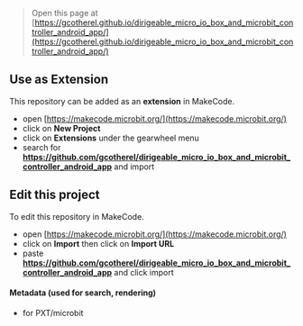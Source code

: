
> Open this page at [https://gcotherel.github.io/dirigeable_micro_io_box_and_microbit_controller_android_app/](https://gcotherel.github.io/dirigeable_micro_io_box_and_microbit_controller_android_app/)

## Use as Extension

This repository can be added as an **extension** in MakeCode.

* open [https://makecode.microbit.org/](https://makecode.microbit.org/)
* click on **New Project**
* click on **Extensions** under the gearwheel menu
* search for **https://github.com/gcotherel/dirigeable_micro_io_box_and_microbit_controller_android_app** and import

## Edit this project

To edit this repository in MakeCode.

* open [https://makecode.microbit.org/](https://makecode.microbit.org/)
* click on **Import** then click on **Import URL**
* paste **https://github.com/gcotherel/dirigeable_micro_io_box_and_microbit_controller_android_app** and click import

#### Metadata (used for search, rendering)

* for PXT/microbit
<script src="https://makecode.com/gh-pages-embed.js"></script><script>makeCodeRender("{{ site.makecode.home_url }}", "{{ site.github.owner_name }}/{{ site.github.repository_name }}");</script>
